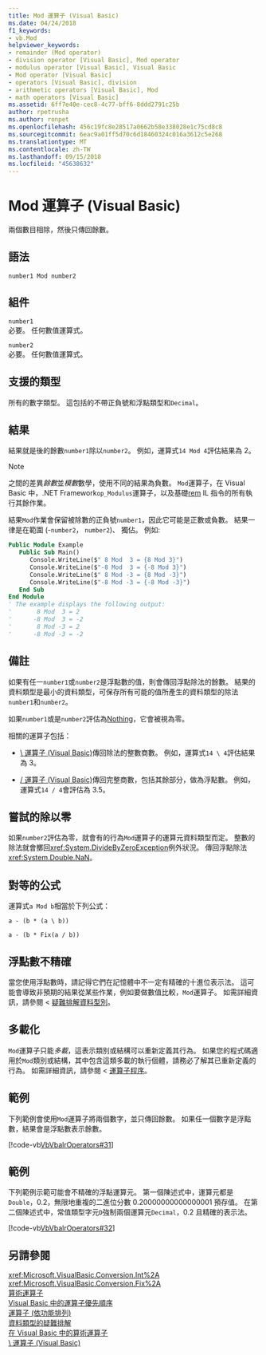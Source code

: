 ```yaml
---
title: Mod 運算子 (Visual Basic)
ms.date: 04/24/2018
f1_keywords:
- vb.Mod
helpviewer_keywords:
- remainder (Mod operator)
- division operator [Visual Basic], Mod operator
- modulus operator [Visual Basic], Visual Basic
- Mod operator [Visual Basic]
- operators [Visual Basic], division
- arithmetic operators [Visual Basic], Mod
- math operators [Visual Basic]
ms.assetid: 6ff7e40e-cec8-4c77-bff6-8ddd2791c25b
author: rpetrusha
ms.author: ronpet
ms.openlocfilehash: 456c19fc8e28517a0662b58e338028e1c75cd8c8
ms.sourcegitcommit: 6eac9a01ff5d70c6d18460324c016a3612c5e268
ms.translationtype: MT
ms.contentlocale: zh-TW
ms.lasthandoff: 09/15/2018
ms.locfileid: "45638632"
---
```

# <a name="mod-operator-visual-basic"></a>Mod 運算子 (Visual Basic)
兩個數目相除，然後只傳回餘數。  
  
## <a name="syntax"></a>語法  
  
```  
number1 Mod number2  
```  
  
## <a name="parts"></a>組件  
 `number1`  
 必要。 任何數值運算式。  
  
 `number2`  
 必要。 任何數值運算式。  
  
## <a name="supported-types"></a>支援的類型  
 所有的數字類型。 這包括的不帶正負號和浮點類型和`Decimal`。  
  
## <a name="result"></a>結果

結果就是後的餘數`number1`除以`number2`。 例如，運算式`14 Mod 4`評估結果為 2。  

> [!NOTE]
> 之間的差異*餘數*並*模數*數學，使用不同的結果為負數。 `Mod`運算子，在 Visual Basic 中，.NET Framework`op_Modulus`運算子，以及基礎[rem](<xref:System.Reflection.Emit.OpCodes.Rem>) IL 指令的所有執行其餘作業。

結果`Mod`作業會保留被除數的正負號`number1`，因此它可能是正數或負數。 結果一律是在範圍 (-`number2`， `number2`)、 獨佔。 例如: 

```vb
Public Module Example
   Public Sub Main()
      Console.WriteLine($" 8 Mod  3 = {8 Mod 3}")
      Console.WriteLine($"-8 Mod  3 = {-8 Mod 3}")
      Console.WriteLine($" 8 Mod -3 = {8 Mod -3}")
      Console.WriteLine($"-8 Mod -3 = {-8 Mod -3}")
   End Sub
End Module
' The example displays the following output:
'       8 Mod  3 = 2
'      -8 Mod  3 = -2
'       8 Mod -3 = 2
'      -8 Mod -3 = -2
```

## <a name="remarks"></a>備註  
 如果有任一`number1`或`number2`是浮點數的值，則會傳回浮點除法的餘數。 結果的資料類型是最小的資料類型，可保存所有可能的值所產生的資料類型的除法`number1`和`number2`。  
  
 如果`number1`或是`number2`評估為[Nothing](../../../visual-basic/language-reference/nothing.md)，它會被視為零。  
  
 相關的運算子包括：  
  
-   [\ 運算子 (Visual Basic)](../../../visual-basic/language-reference/operators/integer-division-operator.md)傳回除法的整數商數。 例如，運算式`14 \ 4`評估結果為 3。  
  
-   [/ 運算子 (Visual Basic)](../../../visual-basic/language-reference/operators/floating-point-division-operator.md)傳回完整商數，包括其餘部分，做為浮點數。 例如，運算式`14 / 4`會評估為 3.5。  
  
## <a name="attempted-division-by-zero"></a>嘗試的除以零  
 如果`number2`評估為零，就會有的行為`Mod`運算子的運算元資料類型而定。 整數的除法就會擲回<xref:System.DivideByZeroException>例外狀況。 傳回浮點除法<xref:System.Double.NaN>。  
  
## <a name="equivalent-formula"></a>對等的公式  
 運算式`a Mod b`相當於下列公式：  
  
 `a - (b * (a \ b))`  
  
 `a - (b * Fix(a / b))`  
  
## <a name="floating-point-imprecision"></a>浮點數不精確  
 當您使用浮點數時，請記得它們在記憶體中不一定有精確的十進位表示法。 這可能會導致非預期的結果從某些作業，例如要做數值比較，`Mod`運算子。 如需詳細資訊，請參閱 <<c0> [ 疑難排解資料型別](../../../visual-basic/programming-guide/language-features/data-types/troubleshooting-data-types.md)。  
  
## <a name="overloading"></a>多載化  
 `Mod`運算子只能*多載*，這表示類別或結構可以重新定義其行為。 如果您的程式碼適用於`Mod`類別或結構，其中包含這類多載的執行個體，請務必了解其已重新定義的行為。 如需詳細資訊，請參閱 <<c0> [ 運算子程序](../../../visual-basic/programming-guide/language-features/procedures/operator-procedures.md)。  
  
## <a name="example"></a>範例  
 下列範例會使用`Mod`運算子將兩個數字，並只傳回餘數。 如果任一個數字是浮點數，結果會是浮點數表示餘數。  
  
 [!code-vb[VbVbalrOperators#31](../../../visual-basic/language-reference/operators/codesnippet/VisualBasic/mod-operator_1.vb)]  
  
## <a name="example"></a>範例  
 下列範例示範可能會不精確的浮點運算元。 第一個陳述式中，運算元都是`Double`，0.2，無限地重複的二進位分數 0.20000000000000001 預存值。 在第二個陳述式中，常值類型字元`D`強制兩個運算元`Decimal`，0.2 且精確的表示法。  
  
 [!code-vb[VbVbalrOperators#32](../../../visual-basic/language-reference/operators/codesnippet/VisualBasic/mod-operator_2.vb)]  
  
## <a name="see-also"></a>另請參閱  
 <xref:Microsoft.VisualBasic.Conversion.Int%2A>  
 <xref:Microsoft.VisualBasic.Conversion.Fix%2A>  
 [算術運算子](../../../visual-basic/language-reference/operators/arithmetic-operators.md)  
 [Visual Basic 中的運算子優先順序](../../../visual-basic/language-reference/operators/operator-precedence.md)  
 [運算子 (依功能排列)](../../../visual-basic/language-reference/operators/operators-listed-by-functionality.md)  
 [資料類型的疑難排解](../../../visual-basic/programming-guide/language-features/data-types/troubleshooting-data-types.md)  
 [在 Visual Basic 中的算術運算子](../../../visual-basic/programming-guide/language-features/operators-and-expressions/arithmetic-operators.md)  
 [\ 運算子 (Visual Basic)](../../../visual-basic/language-reference/operators/integer-division-operator.md)
